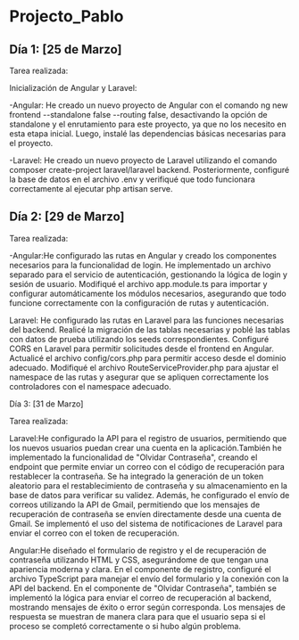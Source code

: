 # Projecto_Pablo

## Día 1: [25 de Marzo]
Tarea realizada:

Inicialización de Angular y Laravel:

-Angular: He creado un nuevo proyecto de Angular con el comando ng new frontend --standalone false --routing false, desactivando la opción de standalone y el enrutamiento para este proyecto, ya que no los necesito en esta etapa inicial. Luego, instalé las dependencias básicas necesarias para el proyecto.

-Laravel: He creado un nuevo proyecto de Laravel utilizando el comando composer create-project laravel/laravel backend. Posteriormente, configuré la base de datos en el archivo .env y verifiqué que todo funcionara correctamente al ejecutar php artisan serve.


## Día 2: [29 de Marzo]
Tarea realizada:

-Angular:He configurado las rutas en Angular y creado los componentes necesarios para la funcionalidad de login. He implementado un archivo separado para el servicio de autenticación, gestionando la lógica de login y sesión de usuario. Modifiqué el archivo app.module.ts para importar y configurar automáticamente los módulos necesarios, asegurando que todo funcione correctamente con la configuración de rutas y autenticación.

Laravel: He configurado las rutas en Laravel para las funciones necesarias del backend. Realicé la migración de las tablas necesarias y poblé las tablas con datos de prueba utilizando los seeds correspondientes. Configuré CORS en Laravel para permitir solicitudes desde el frontend en Angular. Actualicé el archivo config/cors.php para permitir acceso desde el dominio adecuado. Modifiqué el archivo RouteServiceProvider.php para ajustar el namespace de las rutas y asegurar que se apliquen correctamente los controladores con el namespace adecuado.



Día 3: [31 de Marzo]

Tarea realizada:

Laravel:He configurado la API para el registro de usuarios, permitiendo que los nuevos usuarios puedan crear una cuenta en la aplicación.También he implementado la funcionalidad de "Olvidar Contraseña", creando el endpoint que permite enviar un correo con el código de recuperación para restablecer la contraseña. Se ha integrado la generación de un token aleatorio para el restablecimiento de contraseña y su almacenamiento en la base de datos para verificar su validez.
Además, he configurado el envío de correos utilizando la API de Gmail, permitiendo que los mensajes de recuperación de contraseña se envíen directamente desde una cuenta de Gmail. Se implementó el uso del sistema de notificaciones de Laravel para enviar el correo con el token de recuperación.

Angular:He diseñado el formulario de registro y el de recuperación de contraseña utilizando HTML y CSS, asegurándome de que tengan una apariencia moderna y clara. En el componente de registro, configuré el archivo TypeScript para manejar el envío del formulario y la conexión con la API del backend. En el componente de "Olvidar Contraseña", también se implementó la lógica para enviar el correo de recuperación al backend, mostrando mensajes de éxito o error según corresponda. Los mensajes de respuesta se muestran de manera clara para que el usuario sepa si el proceso se completó correctamente o si hubo algún problema.